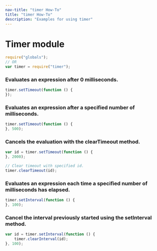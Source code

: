 ```yaml
---
nav-title: "timer How-To"
title: "timer How-To"
description: "Examples for using timer"
---
```

# Timer module
``` JavaScript
require("globals");
// OR
var timer = require("timer");
```
### Evaluates an expression after 0 milliseconds.
``` JavaScript
timer.setTimeout(function () {
});

```
### Evaluates an expression after a specified number of milliseconds.
``` JavaScript
timer.setTimeout(function () {
}, 500);

```
### Cancels the evaluation with the clearTimeout method.
``` JavaScript
var id = timer.setTimeout(function () {
}, 2000);

// Clear timeout with specified id.
timer.clearTimeout(id);

```
### Evaluates an expression each time a specified number of milliseconds has elapsed.
``` JavaScript
timer.setInterval(function () {
}, 100);

```
### Cancel the interval previously started using the setInterval method.
``` JavaScript
var id = timer.setInterval(function () {
    timer.clearInterval(id);
}, 100);

```
